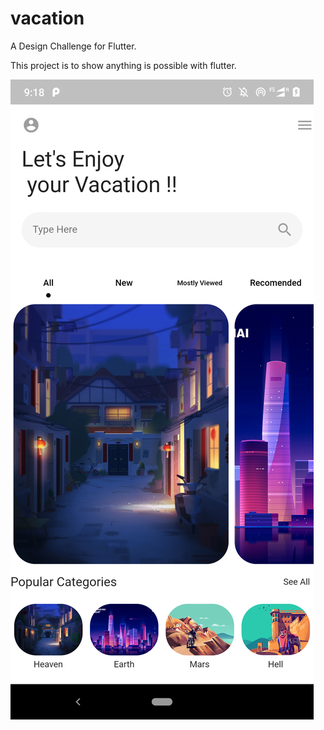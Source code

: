 # vacation

A Design Challenge for Flutter.

This project is to show anything is possible with flutter.

![Test Image 6](assets/sc.png)